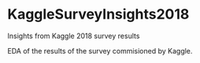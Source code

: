 # KaggleSurveyInsights2018
Insights from Kaggle 2018 survey results

EDA of the results of the survey commisioned by Kaggle. 
